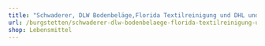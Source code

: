 ```yaml
---
title: "Schwaderer, DLW Bodenbeläge,Florida Textilreinigung und DHL und Post"
url: /burgstetten/schwaderer-dlw-bodenbelaege-florida-textilreinigung-und-dhl-und-post/
shop: Lebensmittel
---
```

